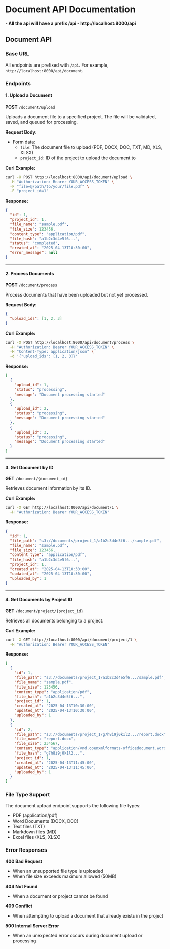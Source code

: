 # Document API Documentation

**- All the api will have a prefix /api - http://localhost:8000/api**

## Document API

### Base URL

All endpoints are prefixed with `/api`. For example, `http://localhost:8000/api/document`.

### Endpoints

#### 1. Upload a Document

**POST** `/document/upload`

Uploads a document file to a specified project. The file will be validated, saved, and queued for processing.

**Request Body:**

- Form data:
  - `file`: The document file to upload (PDF, DOCX, DOC, TXT, MD, XLS, XLSX)
  - `project_id`: ID of the project to upload the document to

**Curl Example:**

```bash
curl -X POST http://localhost:8000/api/document/upload \
  -H "Authorization: Bearer YOUR_ACCESS_TOKEN" \
  -F "file=@/path/to/your/file.pdf" \
  -F "project_id=1"
```

**Response:**

```json
{
  "id": 1,
  "project_id": 1,
  "file_name": "sample.pdf",
  "file_size": 123456,
  "content_type": "application/pdf",
  "file_hash": "a1b2c3d4e5f6...",
  "status": "completed",
  "created_at": "2025-04-13T10:30:00",
  "error_message": null
}
```

---

#### 2. Process Documents

**POST** `/document/process`

Process documents that have been uploaded but not yet processed.

**Request Body:**

```json
{
  "upload_ids": [1, 2, 3]
}
```

**Curl Example:**

```bash
curl -X POST http://localhost:8000/api/document/process \
  -H "Authorization: Bearer YOUR_ACCESS_TOKEN" \
  -H "Content-Type: application/json" \
  -d '{"upload_ids": [1, 2, 3]}'
```

**Response:**

```json
[
  {
    "upload_id": 1,
    "status": "processing",
    "message": "Document processing started"
  },
  {
    "upload_id": 2,
    "status": "processing",
    "message": "Document processing started"
  },
  {
    "upload_id": 3,
    "status": "processing",
    "message": "Document processing started"
  }
]
```

---

#### 3. Get Document by ID

**GET** `/document/{document_id}`

Retrieves document information by its ID.

**Curl Example:**

```bash
curl -X GET http://localhost:8000/api/document/1 \
  -H "Authorization: Bearer YOUR_ACCESS_TOKEN"
```

**Response:**

```json
{
  "id": 1,
  "file_path": "s3://documents/project_1/a1b2c3d4e5f6.../sample.pdf",
  "file_name": "sample.pdf",
  "file_size": 123456,
  "content_type": "application/pdf",
  "file_hash": "a1b2c3d4e5f6...",
  "project_id": 1,
  "created_at": "2025-04-13T10:30:00",
  "updated_at": "2025-04-13T10:30:00",
  "uploaded_by": 1
}
```

---

#### 4. Get Documents by Project ID

**GET** `/document/project/{project_id}`

Retrieves all documents belonging to a project.

**Curl Example:**

```bash
curl -X GET http://localhost:8000/api/document/project/1 \
  -H "Authorization: Bearer YOUR_ACCESS_TOKEN"
```

**Response:**

```json
[
  {
    "id": 1,
    "file_path": "s3://documents/project_1/a1b2c3d4e5f6.../sample.pdf",
    "file_name": "sample.pdf",
    "file_size": 123456,
    "content_type": "application/pdf",
    "file_hash": "a1b2c3d4e5f6...",
    "project_id": 1,
    "created_at": "2025-04-13T10:30:00",
    "updated_at": "2025-04-13T10:30:00",
    "uploaded_by": 1
  },
  {
    "id": 2,
    "file_path": "s3://documents/project_1/g7h8i9j0k1l2.../report.docx",
    "file_name": "report.docx",
    "file_size": 234567,
    "content_type": "application/vnd.openxmlformats-officedocument.wordprocessingml.document",
    "file_hash": "g7h8i9j0k1l2...",
    "project_id": 1,
    "created_at": "2025-04-13T11:45:00",
    "updated_at": "2025-04-13T11:45:00",
    "uploaded_by": 1
  }
]
```

### File Type Support

The document upload endpoint supports the following file types:

- PDF (application/pdf)
- Word Documents (DOCX, DOC)
- Text files (TXT)
- Markdown files (MD)
- Excel files (XLS, XLSX)

### Error Responses

**400 Bad Request**

- When an unsupported file type is uploaded
- When file size exceeds maximum allowed (50MB)

**404 Not Found**

- When a document or project cannot be found

**409 Conflict**

- When attempting to upload a document that already exists in the project

**500 Internal Server Error**

- When an unexpected error occurs during document upload or processing
